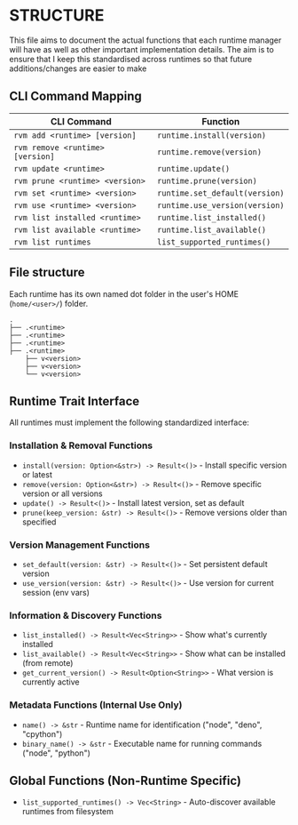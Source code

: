 # STRUCTURE
This file aims to document the actual functions that each runtime manager will have as well as other important implementation details. The aim is to ensure that I keep this standardised across runtimes so that future additions/changes are easier to make

## CLI Command Mapping

| CLI Command | Function |
|-------------|----------|
| `rvm add <runtime> [version]` | `runtime.install(version)` |
| `rvm remove <runtime> [version]` | `runtime.remove(version)` |
| `rvm update <runtime>` | `runtime.update()` |
| `rvm prune <runtime> <version>` | `runtime.prune(version)` |
| `rvm set <runtime> <version>` | `runtime.set_default(version)` |
| `rvm use <runtime> <version>` | `runtime.use_version(version)` |
| `rvm list installed <runtime>` | `runtime.list_installed()`|
| `rvm list available <runtime>` | `runtime.list_available()` |
| `rvm list runtimes` | `list_supported_runtimes()` |

## File structure
Each runtime has its own named dot folder in the user's HOME (`home/<user>/`) folder.
```
.
├── .<runtime>
├── .<runtime>
├── .<runtime>
├── .<runtime>
    ├── v<version>
    ├── v<version>
    └── v<version>
```

## Runtime Trait Interface

All runtimes must implement the following standardized interface:

### Installation & Removal Functions
- `install(version: Option<&str>) -> Result<()>` - Install specific version or latest
- `remove(version: Option<&str>) -> Result<()>` - Remove specific version or all versions
- `update() -> Result<()>` - Install latest version, set as default
- `prune(keep_version: &str) -> Result<()>` - Remove versions older than specified

### Version Management Functions
- `set_default(version: &str) -> Result<()>` - Set persistent default version
- `use_version(version: &str) -> Result<()>` - Use version for current session (env vars)

### Information & Discovery Functions
- `list_installed() -> Result<Vec<String>>` - Show what's currently installed
- `list_available() -> Result<Vec<String>>` - Show what can be installed (from remote)
- `get_current_version() -> Result<Option<String>>` - What version is currently active

### Metadata Functions (Internal Use Only)
- `name() -> &str` - Runtime name for identification ("node", "deno", "cpython")
- `binary_name() -> &str` - Executable name for running commands ("node", "python")

## Global Functions (Non-Runtime Specific)
- `list_supported_runtimes() -> Vec<String>` - Auto-discover available runtimes from filesystem
